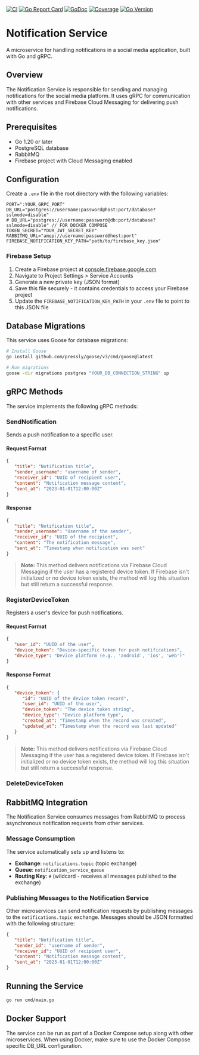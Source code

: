 [![CI](https://github.com/imhasandl/notification-service/actions/workflows/ci.yml/badge.svg)](https://github.com/imhasandl/notification-service/actions/workflows/ci.yml)
[![Go Report Card](https://goreportcard.com/badge/github.com/imhasandl/notification-service)](https://goreportcard.com/report/github.com/imhasandl/notification-service)
[![GoDoc](https://godoc.org/github.com/imhasandl/notification-service?status.svg)](https://godoc.org/github.com/imhasandl/notification-service)
[![Coverage](https://codecov.io/gh/imhasandl/notification-service/branch/main/graph/badge.svg)](https://codecov.io/gh/imhasandl/notification-service)
[![Go Version](https://img.shields.io/github/go-mod/go-version/imhasandl/notification-service)](https://golang.org/doc/devel/release.html)

# Notification Service

A microservice for handling notifications in a social media application, built with Go and gRPC.

## Overview

The Notification Service is responsible for sending and managing notifications for the social media platform. It uses gRPC for communication with other services and Firebase Cloud Messaging for delivering push notifications.

## Prerequisites

- Go 1.20 or later
- PostgreSQL database
- RabbitMQ
- Firebase project with Cloud Messaging enabled

## Configuration

Create a `.env` file in the root directory with the following variables:

```
PORT=":YOUR_GRPC_PORT"
DB_URL="postgres://username:password@host:port/database?sslmode=disable"
# DB_URL="postgres://username:password@db:port/database?sslmode=disable" // FOR DOCKER COMPOSE
TOKEN_SECRET="YOUR_JWT_SECRET_KEY"
RABBITMQ_URL="amqp://username:password@host:port"
FIREBASE_NOTIFICATION_KEY_PATH="path/to/firebase_key.json"
```

### Firebase Setup

1. Create a Firebase project at [console.firebase.google.com](https://console.firebase.google.com)
2. Navigate to Project Settings > Service Accounts
3. Generate a new private key (JSON format)
4. Save this file securely - it contains credentials to access your Firebase project
5. Update the `FIREBASE_NOTIFICATION_KEY_PATH` in your `.env` file to point to this JSON file

## Database Migrations

This service uses Goose for database migrations:

```bash
# Install Goose
go install github.com/pressly/goose/v3/cmd/goose@latest

# Run migrations
goose -dir migrations postgres "YOUR_DB_CONNECTION_STRING" up
```
## gRPC Methods

The service implements the following gRPC methods:

### SendNotification

Sends a push notification to a specific user.

#### Request Format

```json
{
   "title": "Notification title",
   "sender_username": "username of sender",
   "receiver_id": "UUID of recipient user",
   "content": "Notification message content", 
   "sent_at": "2023-01-01T12:00:00Z"
}
```

#### Response

```json
{
   "title": "Notification title",
   "sender_username": "Username of the sender",
   "receiver_id": "UUID of the recipient",
   "content": "The notification message",
   "sent_at": "Timestamp when notification was sent"
}
```

> **Note:** This method delivers notifications via Firebase Cloud Messaging if the user has a registered device token. If Firebase isn't initialized or no device token exists, the method will log this situation but still return a successful response.

### RegisterDeviceToken

Registers a user's device for push notifications.

#### Request Format

```json
{
   "user_id": "UUID of the user",
   "device_token": "Device-specific token for push notifications",
   "device_type": "Device platform (e.g., 'android', 'ios', 'web')"
}
```

#### Response Format

```json
{
   "device_token": {
      "id": "UUID of the device token record",
      "user_id": "UUID of the user",
      "device_token": "The device token string",
      "device_type": "Device platform type",
      "created_at": "Timestamp when the record was created",
      "updated_at": "Timestamp when the record was last updated"
   }
}
```

> **Note:** This method delivers notifications via Firebase Cloud Messaging if the user has a registered device token. If Firebase isn't initialized or no device token exists, the method will log this situation but still return a successful response.



### DeleteDeviceToken



## RabbitMQ Integration

The Notification Service consumes messages from RabbitMQ to process asynchronous notification requests from other services.

### Message Consumption

The service automatically sets up and listens to:
- **Exchange**: `notifications.topic` (topic exchange)
- **Queue**: `notification_service_queue`
- **Routing Key**: `#` (wildcard - receives all messages published to the exchange)

### Publishing Messages to the Notification Service

Other microservices can send notification requests by publishing messages to the `notifications.topic` exchange. Messages should be JSON formatted with the following structure:

```json
{
   "title": "Notification title",
   "sender_id": "username of sender",
   "receiver_id": "UUID of recipient user",
   "content": "Notification message content", 
   "sent_at": "2023-01-01T12:00:00Z"
}
```

## Running the Service

```bash
go run cmd/main.go
```

## Docker Support

The service can be run as part of a Docker Compose setup along with other microservices. When using Docker, make sure to use the Docker Compose specific DB_URL configuration.
